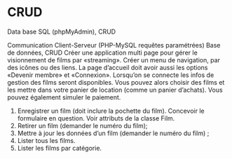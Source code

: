 # CRUD
Data base SQL (phpMyAdmin), CRUD

Communication Client-Serveur (PHP-MySQL requêtes paramétrées)
Base de données, CRUD
Créer une application multi page pour gérer le visionnement de films par «streaming».
Créer un menu de navigation, par des icônes ou des liens.
La page d’accueil doit avoir aussi les options «Devenir membre» et «Connexion». Lorsqu’on se connecte les infos de gestion des
films seront disponibles. Vous pouvez alors choisir des films et les mettre dans votre panier de location (comme un panier d’achats).
Vous pouvez également simuler le paiement. 

1. Enregistrer un film (doit inclure la pochette du film). Concevoir le formulaire en question. Voir attributs de la classe Film. 
2. Retirer un film (demander le numéro du film);
3. Mettre à jour les données d’un film (demander le numéro du film) ;
4. Lister tous les films.
5. Lister les films par catégorie.
